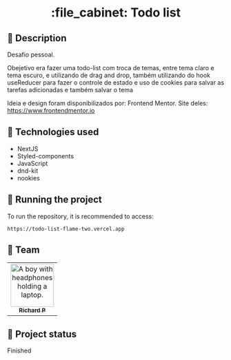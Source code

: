 <h1 align="center">:file_cabinet: Todo list</h1>

## :memo: Description
Desafio pessoal.

Obejetivo era fazer uma todo-list com troca de temas, entre tema claro e tema escuro, e utilizando de drag and drop, 
também utilizando do hook useReducer para fazer o controle de estado e uso de cookies para salvar as tarefas adicionadas 
e também salvar o tema

Ideia e design foram disponibilizados por: Frontend Mentor.
Site deles: https://www.frontendmentor.io

## :wrench: Technologies used
* NextJS
* Styled-components
* JavaScript
* dnd-kit
* nookies

## :rocket: Running the project
To run the repository, it is recommended to access:
```
https://todo-list-flame-two.vercel.app
```

## :handshake: Team
<table>
  <tr>
    <td align="center">
      <a href="https://github.com/Richard-Passos">
        <img src="https://img.freepik.com/vetores-premium/desenho-de-desenho-animado-de-um-programador_29937-8176.jpg" width="100px;" alt="A boy with headphones holding a laptop."/><br>
        <sub>
          <b>Richard P</b>
        </sub>
      </a>
    </td>
  </tr>
</table>

## :dart: Project status
Finished
